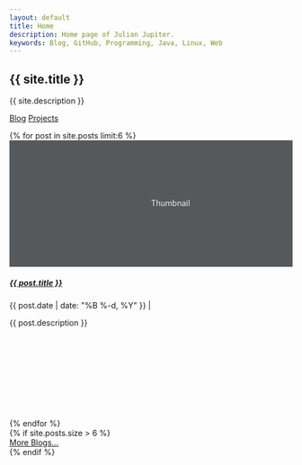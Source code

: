 ```yaml
---
layout: default
title: Home
description: Home page of Julian Jupiter.
keywords: Blog, GitHub, Programming, Java, Linux, Web
---
```


<section class="jumbotron text-center rounded-0 mb-0">
    <div class="container">
        <h1>{{ site.title }}</h1>
        <p class="lead text-muted">{{ site.description }}</p>
        <p>
        <a href="/blog" class="btn btn-primary my-2" style="min-width: 100px;">Blog</a>
        <a href="/projects" class="btn btn-secondary my-2" style="min-width: 100px;">Projects</a>
        </p>
    </div>
</section>
<section class="py-5 bg-white">
    <div class="container">
        <div class="row">
            {% for post in site.posts limit:6 %}
            <div class="col-md-4">
                <div class="card mb-4 shadow-sm">
                    <svg class="bd-placeholder-img card-img-top" width="100%" height="225" xmlns="http://www.w3.org/2000/svg" preserveAspectRatio="xMidYMid slice" focusable="false" role="img" aria-label="Placeholder: Thumbnail"><title>Placeholder</title><rect width="100%" height="100%" fill="#55595c"/><text x="50%" y="50%" fill="#eceeef" dy=".3em">Thumbnail</text></svg>
                    <div class="card-body" style="min-height: 250px;">
                        <h5 class="card-title"><a href="{{ post.url | prepend: site.url }}" title="{{ post.description }}">{{ post.title }}</a></h5>
                        <p>
                            <info datetime="{{ post.date | date: " %Y-%m-%d " }}">{{ post.date | date: "%B %-d, %Y" }}</info> &#124;
                            <a href="{{ post.url | prepend: site.url }}#disqus_thread" data-disqus-identifier="{{ post.url }}"></a>
                        </p>
                        <p class="card-text">{{ post.description }}</p>
                    </div>
                </div>
            </div>
            {% endfor %}
        </div>
        {% if site.posts.size > 6 %}
        <div class="row">
            <div class="col text-center">
                <a href="/blog" class="btn btn-primary btn-lg my-2" style="min-width: 100px;">More Blogs...</a>
            </div>
        </div>
        {% endif %}
    </div>
</section>